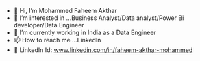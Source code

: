 - 👋 Hi, I’m Mohammed Faheem Akthar
- 👀 I’m interested in ...Business Analyst/Data analyst/Power Bi developer/Data Engineer
- 🌱 I’m currently working in India as a Data Engineer
- 📫 How to reach me ...LinkedIn
- 🤙 LinkedIn Id: www.linkedin.com/in/faheem-akthar-mohammed

<!---
faheem5555/faheem5555 is a ✨ special ✨ repository because its `README.md` (this file) appears on your GitHub profile.
You can click the Preview link to take a look at your changes.
--->

